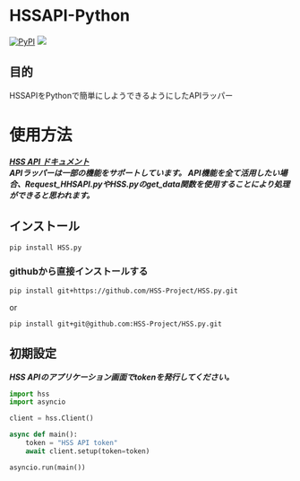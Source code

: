 # HSSAPI-Python  
[![PyPI](https://img.shields.io/badge/-Pypi-000.svg?logo=pypi&style=plastic)](https://pypi.org/project/HSS.py/) <img src="https://img.shields.io/badge/-Python-ffd700.svg?logo=python&style=plastic">
  
## 目的
HSSAPIをPythonで簡単にしようできるようにしたAPIラッパー

# 使用方法
***[HSS API ドキュメント](https://hss-dev-docs.aknet.tech/)***  
***APIラッパーは一部の機能をサポートしています。  API機能を全て活用したい場合、Request_HHSAPI.pyやHSS.pyのget_data関数を使用することにより処理ができると思われます。***  
## インストール
```
pip install HSS.py
```
### githubから直接インストールする
```
pip install git+https://github.com/HSS-Project/HSS.py.git
```
or 
```
pip install git+git@github.com:HSS-Project/HSS.py.git
```

## 初期設定
***HSS APIのアプリケーション画面でtokenを発行してください。***   
```py
import hss
import asyncio

client = hss.Client()

async def main():
    token = "HSS API token"
    await client.setup(token=token)

asyncio.run(main())
```
